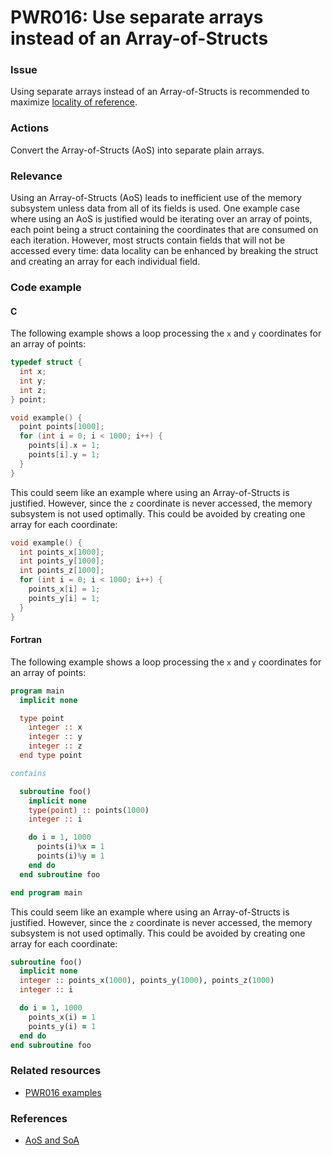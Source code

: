 # PWR016: Use separate arrays instead of an Array-of-Structs

### Issue

Using separate arrays instead of an Array-of-Structs is recommended to maximize
[locality of reference](../../Glossary/Locality-of-reference.md).

### Actions

Convert the Array-of-Structs (AoS) into separate plain arrays.

### Relevance

Using an Array-of-Structs (AoS) leads to inefficient use of the memory subsystem
unless data from all of its fields is used. One example case where using an AoS
is justified would be iterating over an array of points, each point being a
struct containing the coordinates that are consumed on each iteration. However,
most structs contain fields that will not be accessed every time: data locality
can be enhanced by breaking the struct and creating an array for each individual
field.

### Code example

#### C

The following example shows a loop processing the `x` and `y` coordinates for an
array of points:

```c
typedef struct {
  int x;
  int y;
  int z;
} point;

void example() {
  point points[1000];
  for (int i = 0; i < 1000; i++) {
    points[i].x = 1;
    points[i].y = 1;
  }
}
```

This could seem like an example where using an Array-of-Structs is justified.
However, since the `z` coordinate is never accessed, the memory subsystem is
not used optimally. This could be avoided by creating one array for each
coordinate:

```c
void example() {
  int points_x[1000];
  int points_y[1000];
  int points_z[1000];
  for (int i = 0; i < 1000; i++) {
    points_x[i] = 1;
    points_y[i] = 1;
  }
}
```

#### Fortran

The following example shows a loop processing the `x` and `y` coordinates for
an array of points:

```fortran
program main
  implicit none

  type point
    integer :: x
    integer :: y
    integer :: z
  end type point

contains

  subroutine foo()
    implicit none
    type(point) :: points(1000)
    integer :: i

    do i = 1, 1000
      points(i)%x = 1
      points(i)%y = 1
    end do
  end subroutine foo

end program main
```

This could seem like an example where using an Array-of-Structs is justified.
However, since the `z` coordinate is never accessed, the memory subsystem is
not used optimally. This could be avoided by creating one array for each
coordinate:

```fortran
subroutine foo()
  implicit none
  integer :: points_x(1000), points_y(1000), points_z(1000)
  integer :: i

  do i = 1, 1000
    points_x(i) = 1
    points_y(i) = 1
  end do
end subroutine foo
```

### Related resources

* [PWR016 examples](https://github.com/codee-com/open-catalog/tree/main/Checks/PWR016/)

### References

* [AoS and SoA](https://en.wikipedia.org/wiki/AoS_and_SoA)
